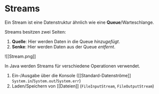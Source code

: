 # Streams
Ein Stream ist eine Datenstruktur ähnlich wie eine **Queue**/Warteschlange.

Streams besitzen zwei Seiten:
1. **Quelle**: Hier werden Daten in die Queue *hinzugefügt*.
2. **Senke**: Hier werden Daten aus der Queue *entfernt*.

![[Stream.png]]

In Java werden Streams für verschiedene Operationen verwendet.
1. Ein-/Ausgabe über die Konsole ([[Standard-Datenströme]] `System.in`/`System.out`/`System.err`)
2. Laden/Speichern von [[Dateien]] (`FileInputStream`, `FileOutputStream`)